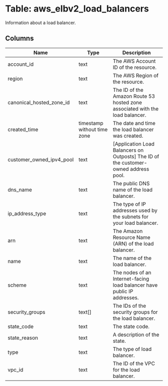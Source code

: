 
# Table: aws_elbv2_load_balancers
Information about a load balancer.
## Columns
| Name        | Type           | Description  |
| ------------- | ------------- | -----  |
|account_id|text|The AWS Account ID of the resource.|
|region|text|The AWS Region of the resource.|
|canonical_hosted_zone_id|text|The ID of the Amazon Route 53 hosted zone associated with the load balancer.|
|created_time|timestamp without time zone|The date and time the load balancer was created.|
|customer_owned_ipv4_pool|text|[Application Load Balancers on Outposts] The ID of the customer-owned address pool.|
|dns_name|text|The public DNS name of the load balancer.|
|ip_address_type|text|The type of IP addresses used by the subnets for your load balancer.|
|arn|text|The Amazon Resource Name (ARN) of the load balancer.|
|name|text|The name of the load balancer.|
|scheme|text|The nodes of an Internet-facing load balancer have public IP addresses.|
|security_groups|text[]|The IDs of the security groups for the load balancer.|
|state_code|text|The state code.|
|state_reason|text|A description of the state.|
|type|text|The type of load balancer.|
|vpc_id|text|The ID of the VPC for the load balancer.|
